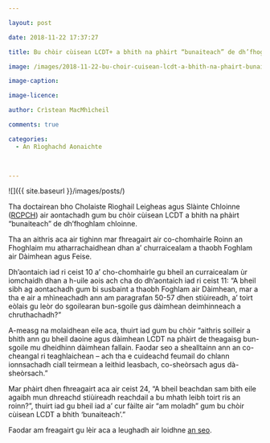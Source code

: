 ```yaml
---

layout: post

date: 2018-11-22 17:37:27

title: Bu chòir cùisean LCDT+ a bhith na phàirt “bunaiteach” de dh’fhoghlam chloinne

image: /images/2018-11-22-bu-choir-cuisean-lcdt-a-bhith-na-phairt-bunaiteach-de-dhfhoghlam-chloinne.webp

image-caption:

image-licence:

author: Crìstean MacMhìcheil

comments: true

categories:
  - An Rìoghachd Aonaichte
  


---
```


![]({{ site.baseurl }}/images/posts/)

Tha doctairean bho Cholaiste Rìoghail Leigheas agus Slàinte Chloinne ([RCPCH][1]) air aontachadh gum bu chòir cùisean LCDT a bhith na phàirt &#8220;bunaiteach&#8221; de dh&#8217;fhoghlam chloinne.

<!--more-->

Tha an aithris aca air tighinn mar fhreagairt air co-chomhairle Roinn an Fhoghlaim mu atharrachaidhean dhan a&#8217; churraicealam a thaobh Foghlam air Dàimhean agus Feise.

Dh&#8217;aontaich iad ri ceist 10 a&#8217; cho-chomhairle gu bheil an curraicealam ùr iomchaidh dhan a h-uile aois ach cha do dh&#8217;aontaich iad ri ceist 11: &#8220;A bheil sibh ag aontachadh gum bi susbaint a thaobh Foghlam air Dàimhean, mar a tha e air a mhìneachadh ann am paragrafan 50-57 dhen stiùireadh, a&#8217; toirt eòlais gu leòr do sgoilearan bun-sgoile gus dàimhean deimhinneach a chruthachadh?&#8221;

A-measg na molaidhean eile aca, thuirt iad gum bu chòir &#8220;aithris soilleir a bhith ann gu bheil daoine agus dàimhean LCDT na phàirt de theagaisg bun-sgoile mu dheidhinn dàimhean fallain. Faodar seo a shealltainn ann an co-cheangal ri teaghlaichean &#8211; ach tha e cuideachd feumail do chlann ionnsachadh ciall teirmean a leithid leasbach, co-sheòrsach agus dà-sheòrsach.&#8221;

Mar phàirt dhen fhreagairt aca air ceist 24, &#8220;A bheil beachdan sam bith eile agaibh mun dhreachd stiùireadh reachdail a bu mhath leibh toirt ris an roinn?&#8221;, thuirt iad gu bheil iad a&#8217; cur fàilte air &#8220;am moladh&#8221; gum bu chòir cùisean LCDT a bhith &#8216;bunaiteach&#8217;.&#8221;

Faodar am freagairt gu lèir aca a leughadh air loidhne [an seo][2].

 [1]: https://www.rcpch.ac.uk/
 [2]: https://www.rcpch.ac.uk/sites/default/files/2018-11/rcpch_response_to_consultation_on_relationships_education_relationships_and_sex_education_and_health_education_-_final.pdf
